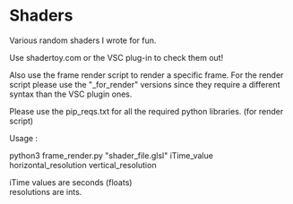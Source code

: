 # Shaders

Various random shaders I wrote for fun.  

Use shadertoy.com or the VSC plug-in to check them out!

Also use the frame render script to render a specific frame. 
For the render script please use the "_for_render" versions since they require a different syntax than the VSC plugin ones.  
 
Please use the pip_reqs.txt for all the required python libraries. (for render script)  


Usage :  
  
python3 frame_render.py "shader_file.glsl" iTime_value horizontal_resolution vertical_resolution  

iTime values are seconds (floats)  
resolutions are ints.
